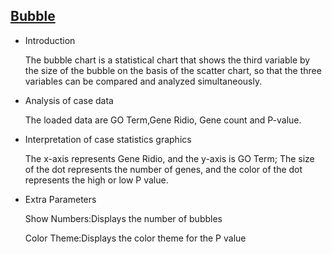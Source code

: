 ## [Bubble](/basic/bubble)

- Introduction

  The bubble chart is a statistical chart that shows the third variable by the size of the bubble on the basis of the
  scatter chart, so that the three variables can be compared and analyzed simultaneously.

- Analysis of case data

  The loaded data are GO Term,Gene Ridio, Gene count and P-value.

- Interpretation of case statistics graphics

  The x-axis represents Gene Ridio, and the y-axis is GO Term; The size of the dot represents the number of genes, and
  the color of the dot represents the high or low P value.

- Extra Parameters

  Show Numbers:Displays the number of bubbles

  Color Theme:Displays the color theme for the P value

